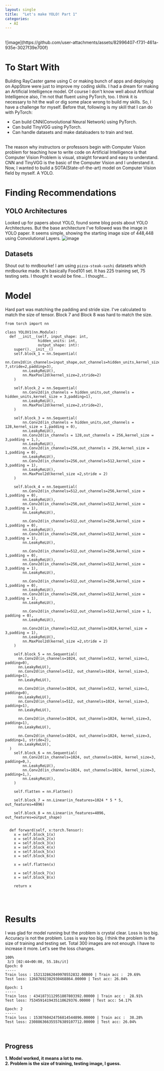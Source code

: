 ```yaml
---
layout: single
title:  "Let's make YOLO! Part 1"
categories:
  - AI
---
```


<br>
![image](https://github.com/user-attachments/assets/82996407-f731-461a-935e-3027f39e700f)

# To Start With
Building RayCaster game using C or making bunch of apps and deploying on AppStore were just to improve my coding skills. I had a dream for making an Artificial Intelligence model. Of course I don't know well about Artificial Intelligence also, I'm not that fluent using PyTorch, too. I think it is necessary to hit the wall or dig some place wrong to build my skills. So, I have a challenge for myself. Before that, following is my skill that I can do with PyTorch: <br>
* Can build CNN(Convolutional Neural Network) using PyTorch.
* Can build TinyVGG using PyTorch.
* Can handle datasets and make dataloaders to train and test.
<br>
The reason why instructors or professors begin with Computer Vision problem for teaching how to write code on Artificial Intelligence is that Computer Vision Problem is visual, straight forward and easy to understand. CNN and TinyVGG is the basic of the Computer Vision and I understand it. Now, I wanted to build a SOTA(State-of-the-art) model on Computer Vision field by myself. A YOLO.
<br>

# Finding Recommendations
## YOLO Architectures
Looked up for papers about YOLO, found some blog posts about YOLO Architectures. But the base architecture I've followed was the image in YOLO paper. It seems simple, showing the starting image size of 448,448 using Convolutional Layers.
![image](https://github.com/user-attachments/assets/ed55c98e-ef96-45e6-9488-5409262cd48e)

## Datasets
Shout out to mrdbourke! I am using `pizza-steak-sushi` datasets which mrdbourke made. It's basically Food101 set. It has 225 training set, 75 testing sets. I thought it would be fine... I thought...
<br>

# Model
Hard part was matching the padding and stride size. I've calculated to match the size of tensor. Block 7 and Block 8 was hard to match the size.
```
from torch import nn

class YOLOV1(nn.Module):
  def __init__(self, input_shape: int,
               hidden_units: int,
               output_shape: int):
    super().__init__()
    self.block_1 = nn.Sequential(
        nn.Conv2d(in_channels=input_shape,out_channels=hidden_units,kernel_size= 7,stride=2,padding=3),
        nn.LeakyReLU(),
        nn.MaxPool2d(kernel_size=2,stride=2)
    )

    self.block_2 = nn.Sequential(
        nn.Conv2d(in_channels = hidden_units,out_channels = hidden_units,kernel_size = 3,padding=1),
        nn.LeakyReLU(),
        nn.MaxPool2d(kernel_size=2,stride=2),
    )

    self.block_3 = nn.Sequential(
        nn.Conv2d(in_channels = hidden_units,out_channels = 128,kernel_size = 1,padding = 0),
        nn.LeakyReLU(),
        nn.Conv2d(in_channels = 128,out_channels = 256,kernel_size = 3,padding = 1,),
        nn.LeakyReLU(),
        nn.Conv2d(in_channels=256,out_channels = 256,kernel_size = 1,padding = 0),
        nn.LeakyReLU(),
        nn.Conv2d(in_channels=256,out_channels=512,kernel_size = 3,padding = 1),
        nn.LeakyReLU(),
        nn.MaxPool2d(kernel_size =2,stride = 2)
    )

    self.block_4 = nn.Sequential(
        nn.Conv2d(in_channels=512,out_channels=256,kernel_size = 1,padding = 0),
        nn.LeakyReLU(),
        nn.Conv2d(in_channels=256,out_channels=512,kernel_size = 3,padding = 1),
        nn.LeakyReLU(),

        nn.Conv2d(in_channels=512,out_channels=256,kernel_size = 1,padding = 0),
        nn.LeakyReLU(),
        nn.Conv2d(in_channels=256,out_channels=512,kernel_size = 3,padding = 1),
        nn.LeakyReLU(),

        nn.Conv2d(in_channels=512,out_channels=256,kernel_size = 1,padding = 0),
        nn.LeakyReLU(),
        nn.Conv2d(in_channels=256,out_channels=512,kernel_size = 3,padding = 1),
        nn.LeakyReLU(),

        nn.Conv2d(in_channels=512,out_channels=256,kernel_size = 1,padding = 0),
        nn.LeakyReLU(),
        nn.Conv2d(in_channels=256,out_channels=512,kernel_size = 3,padding = 1),
        nn.LeakyReLU(),

        nn.Conv2d(in_channels=512,out_channels=512,kernel_size = 1, padding = 0),
        nn.LeakyReLU(),

        nn.Conv2d(in_channels=512,out_channels=1024,kernel_size = 3,padding = 1),
        nn.LeakyReLU(),
        nn.MaxPool2d(kernel_size =2,stride = 2)
    )

    self.block_5 = nn.Sequential(
      nn.Conv2d(in_channels=1024, out_channels=512, kernel_size=1, padding=0),
      nn.LeakyReLU(),
      nn.Conv2d(in_channels=512, out_channels=1024, kernel_size=3, padding=1),
      nn.LeakyReLU(),

      nn.Conv2d(in_channels=1024, out_channels=512, kernel_size=1, padding=0),
      nn.LeakyReLU(),
      nn.Conv2d(in_channels=512, out_channels=1024, kernel_size=3, padding=1),
      nn.LeakyReLU(),

      nn.Conv2d(in_channels=1024, out_channels=1024, kernel_size=3, padding=1),
      nn.LeakyReLU(),

      nn.Conv2d(in_channels=1024, out_channels=1024, kernel_size=3, padding=1, stride=2),
      nn.LeakyReLU(),
  )
    self.block_6 = nn.Sequential(
        nn.Conv2d(in_channels=1024, out_channels=1024, kernel_size=3, padding=0,),
        nn.LeakyReLU(),
        nn.Conv2d(in_channels=1024, out_channels=1024, kernel_size=3, padding=1,),
        nn.LeakyReLU(),
    )

    self.flatten = nn.Flatten()

    self.block_7 = nn.Linear(in_features=1024 * 5 * 5, out_features=4096)

    self.block_8 = nn.Linear(in_features=4096, out_features=output_shape)


  def forward(self, x:torch.Tensor):
    x = self.block_1(x)
    x = self.block_2(x)
    x = self.block_3(x)
    x = self.block_4(x)
    x = self.block_5(x)
    x = self.block_6(x) 

    x = self.flatten(x)

    x = self.block_7(x)
    x = self.block_8(x)

    return x


```
<br>

# Results
I was glad for model running but the problem is crystal clear. Loss is too big. Accuracy is not the problem. Loss is way too big. I think the problem is the size of training and testing set. Total 300 images are not enough. I have to increase it more. Let's see the loss changes. 
```
100%
 3/3 [02:44<00:00, 55.18s/it]
Epoch: 0
-----
Train loss : 152132862049970552832.00000 | Train acc :  29.69%
Test loss: 12687692382930468864.00000 | Test acc: 26.04% 

Epoch: 1
-----
Train loss : 4341873112951807803392.00000 | Train acc :  28.91%
Test loss: 7534591419435110629376.00000 | Test acc: 54.17% 

Epoch: 2
-----
Train loss : 1530760424756814544896.00000 | Train acc :  38.28%
Test loss: 230886366355576389107712.00000 | Test acc: 26.04% 
```
<br>

## Progress
**1. Model worked, it means a lot to me.** <br>
**2. Problem is the size of training, testing image, I guess.** <br>
<br>


